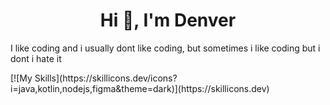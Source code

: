 <h1 align="center">Hi 👋, I'm Denver</h1>
<p>I like coding and i usually dont like coding, but sometimes i like coding but i dont i hate it</p>
[![My Skills](https://skillicons.dev/icons?i=java,kotlin,nodejs,figma&theme=dark)](https://skillicons.dev)
